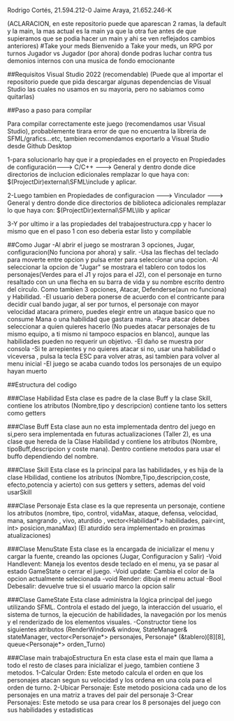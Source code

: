 Rodrigo Cortés, 21.594.212-0
Jaime Araya, 21.652.246-K

(ACLARACION, en este repositorio puede que aparescan 2 ramas, la default y la main, la mas actual es la main ya que la otra fue antes de que supieramos que se podia hacer un main y ahi se ven reflejados cambios anteriores)
#Take your meds
Bienvenido a Take your meds, un RPG por turnos Jugador vs Jugador (por ahora) donde podras luchar contra tus demonios internos con una musica de fondo emocionante

##Requisitos
Visual Studio 2022 (recomendable) (Puede que al importar el repositorio puede que  pida descargar algunas dependencias de Visual Studio las cuales no usamos en su mayoria, pero no sabiamos como quitarlas)

##Paso a paso para compilar

Para compilar correctamente este juego (recomendamos usar Visual Studio), probablemente tirara error de que no encuentra la libreria de SFML/grafics...etc, tambien recomendamos exportarlo a Visual Studio desde Github Desktop

1-para solucionarlo hay que ir a propiedades en el proyecto en Propiedades de configuración---> C/C++ ---> General y dentro donde dice directorios de inclucion edicionales remplazar lo que haya con: $(ProjectDir)external\SFML\include y aplicar.

2-Luego tambien en Propiedades de configuracion ---> Vinculador ---> General y dentro donde dice directorios de biblioteca adicionales remplazar lo que haya con:
$(ProjectDir)external\SFML\lib y aplicar

3-Y por ultimo ir a las propiedades del trabajoestructura.cpp y hacer lo mismo que en el paso 1
con eso deberia estar listo y compilable

##Como Jugar
-Al abrir el juego se mostraran 3 opciones, Jugar, configuracion(No funciona por ahora) y salir.
-Usa las flechas del teclado para moverte entre opcion y pulsa enter para seleccionar una opcion.
-Al seleccionar la opcion de "Jugar" se mostrara el tablero con todos los personajes(Verdes para el J1 y rojos para el J2), con el personaje en turno resaltado con un una flecha en su barra de vida y su nombre escrito dentro del circulo. Como tambien 3 opciones, Atacar, Defenderse(aun no funciona) y Habilidad. 
-El usuario debera ponerse de acuerdo con el contricante para decidir cual bando jugar, al ser por turnos, el personaje con mayor velocidad atacara primero, puedes elegir entre un ataque basico que no consume Mana o una habilidad que gastara mana.
-Para atacar debes seleccionar a quien quieres hacerlo (No puedes atacar personajes de tu mismo equipo, a ti mismo ni tampoco espacios en blanco), aunque las habilidades pueden no requerir un objetivo.
-El daño se muestra por consola
-Si te arrepientes y no quieres atacar si no, usar una habilidad o viceversa , pulsa la tecla ESC para volver atras, asi tambien para volver al menu inicial
-El juego se acaba cuando todos los personajes de un equipo hayan muerto

##Estructura del codigo

###Clase Habilidad
Esta clase es padre de la clase Buff y la clase Skill, contiene los atributos (Nombre,tipo y descripcion) contiene tanto los setters como getters

###Clase Buff
Esta clase aun no esta implementada dentro del juego en si,pero sera implementada en futuras actualizaciones (Taller 2), es una clase que hereda de la Clase Habilidad y contiene los atributos (Nombre, tipoBuff,descripcion y coste mana). Dentro contiene metodos para usar el buffo dependiendo del nombre.

###Clase Skill
Esta clase es la principal para las habilidades, y es hija de la clase Hbilidad, contiene los atributos (Nombre,Tipo,descripcion,coste, efecto,potencia y acierto) con sus getters y setters, ademas del void usarSkill

###Clase Personaje
Esta clase es la que representa un personaje, contiene los atributos (nombre, tipo, control, vidaMax, ataque, defensa, velocidad, mana, sangrando , vivo, aturdido , vector<Habilidad*> habilidades, pair<int, int> posicion,manaMax) (El aturdido sera implementado en proximas atualizaciones)

###Clase MenuState
Esta clase es la encargada de inicializar el menu y cargar la fuente, creando las opciones (Jugar, Configuracion y Salir)
-Void Handlevent: Maneja los eventos desde teclado en el menu, ya se pasar al estado GameState o cerrar el juego.
-Void update: Cambia el color de la opcion actualmente selecionada
-void Render: dibuja el menu actual
-Bool Debesalir: devuelve true si el usuario marco la opcion salir

###Clase GameState
Esta clase administra la lógica principal del juego utilizando SFML. Controla el estado del juego, la interacción del usuario, el sistema de turnos, la ejecución de habilidades, la navegación por los menús y el renderizado de los elementos visuales.
-Constructor tiene los siguientes atributos (RenderWindow& window, StateManager& stateManager, vector<Personaje*> personajes, Personaje* (&tablero)[8][8], queue<Personaje*> orden_Turno)

###Clase main trabajoEstructura
En esta clase esta el main que llama a todo el resto de clases para inicializar el juego, tambien contiene 3 metodos.
1-Calcular Orden: Este metodo calcula el orden en que los personajes atacan segun su velocidad y los ordena en una cola para el orden de turno.
2-Ubicar Personaje: Este metodo posiciona cada uno de los personajes en una matriz a traves del pair del personaje
3-Crear Personajes: Este metodo se usa para crear los 8 personajes del juego con sus habilidades y estadisticas 


